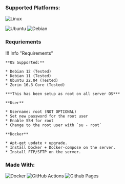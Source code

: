 ### Supported Platforms:
![Linux](https://img.shields.io/badge/Linux-FCC624?style=for-the-badge&logo=linux&logoColor=black) 

![Ubuntu](https://img.shields.io/badge/Ubuntu-E95420?style=for-the-badge&logo=ubuntu&logoColor=white) ![Debian](https://img.shields.io/badge/Debian-D70A53?style=for-the-badge&logo=debian&logoColor=white) 

### Requriements 
!!! Info "Requirements"

    **OS Supported:**

    * Debian 12 (Tested) 
    * Debian 11 (Tested)
    * Ubuntu 22.04 (Tested)
    * Zorin 16.3 Core (Tested) 

    ***This has been setup as root on all server OS***

    **User**

    * Username: root (NOT OPTIONAL)
    * Set new password for the root user
    * Enable SSH for root
    * Change to the root user with `su - root`

    **Docker**

    * Apt-get update + upgrade.
    * Install Docker + Docker-compose on the server.
    * Install FTP/SFTP on the server.


### Made With:
![Docker](https://img.shields.io/badge/docker-%230db7ed.svg?style=for-the-badge&logo=docker&logoColor=white) ![GitHub Actions](https://img.shields.io/badge/github%20actions-%232671E5.svg?style=for-the-badge&logo=githubactions&logoColor=white) ![Github Pages](https://img.shields.io/badge/github%20pages-121013?style=for-the-badge&logo=github&logoColor=white)